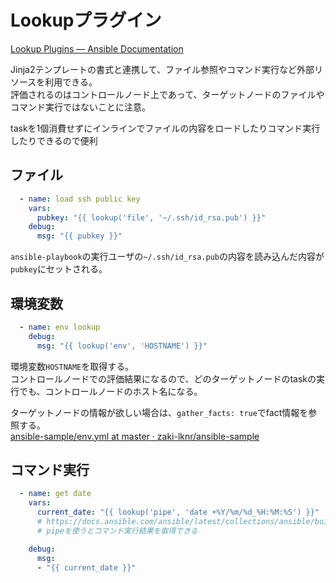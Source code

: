 # Lookupプラグイン

[Lookup Plugins — Ansible Documentation](https://docs.ansible.com/ansible/latest/plugins/lookup.html)

Jinja2テンプレートの書式と連携して、ファイル参照やコマンド実行など外部リソースを利用できる。  
評価されるのはコントロールノード上であって、ターゲットノードのファイルやコマンド実行ではないことに注意。

taskを1個消費せずにインラインでファイルの内容をロードしたりコマンド実行したりできるので便利

## ファイル

```yaml
  - name: load ssh public key
    vars:
      pubkey: "{{ lookup('file', '~/.ssh/id_rsa.pub') }}"
    debug:
      msg: "{{ pubkey }}"
```

`ansible-playbook`の実行ユーザの`~/.ssh/id_rsa.pub`の内容を読み込んだ内容が`pubkey`にセットされる。

## 環境変数

```yaml
  - name: env lookup
    debug:
      msg: "{{ lookup('env', 'HOSTNAME') }}"
```

環境変数`HOSTNAME`を取得する。  
コントロールノードでの評価結果になるので、どのターゲットノードのtaskの実行でも、コントロールノードのホスト名になる。

ターゲットノードの情報が欲しい場合は、`gather_facts: true`でfact情報を参照する。  
[ansible-sample/env.yml at master · zaki-lknr/ansible-sample](https://github.com/zaki-lknr/ansible-sample/blob/master/lookup/env.yml)

## コマンド実行

```yaml
  - name: get date
    vars:
      current_date: "{{ lookup('pipe', 'date +%Y/%m/%d_%H:%M:%S') }}"
      # https://docs.ansible.com/ansible/latest/collections/ansible/builtin/pipe_lookup.html
      # pipeを使うとコマンド実行結果を取得できる

    debug:
      msg:
      - "{{ current_date }}"
```

